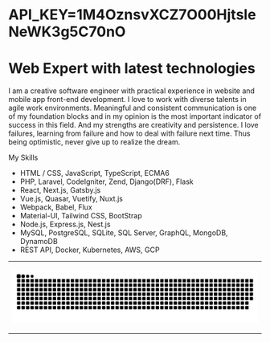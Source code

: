 # API_KEY=1M4OznsvXCZ7O00HjtsleNeWK3g5C70nO
# Web Expert with latest technologies

I am a creative software engineer with practical experience in website and mobile app front-end development.
I love to work with diverse talents in agile work environments.
Meaningful and consistent communication is one of my foundation blocks and in my opinion is the most important indicator of success in this field.
And my strengths are creativity and persistence.
I love failures, learning from failure and how to deal with failure next time. Thus being optimistic, never give up to realize the dream.

My Skills
- HTML / CSS, JavaScript, TypeScript, ECMA6
- PHP, Laravel, CodeIgniter, Zend, Django(DRF), Flask
- React, Next.js, Gatsby.js
- Vue.js, Quasar, Vuetify, Nuxt.js
- Webpack, Babel, Flux
- Material-UI, Tailwind CSS, BootStrap
- Node.js, Express.js, Nest.js
- MySQL, PostgreSQL, SQLite, SQL Server, GraphQL, MongoDB, DynamoDB
- REST API, Docker, Kubernetes, AWS, GCP

<table><tr><td valign="top" width="50%">
<p align="center">
  <img  src="github-contribution-grid-snake.svg"
    alt="example" />
</p></td></tr></table>

